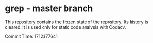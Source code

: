 # grep - master branch

This repository contains the frozen state of the repository.
Its history is cleared. It is used only for static code
analysis with Codacy.

Commit Time: 1712377641